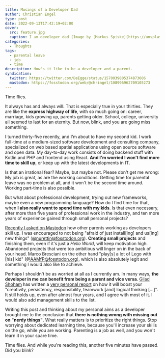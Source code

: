 ```yaml
---
title: Musings of a Developer Dad
author: Christian Engel
type: post
date: 2022-09-13T17:42:19+02:00
cover:
  src: feature.jpg
  caption: I am developer dad (Image by [Markus Spiske](https://unsplash.com/@markusspiske))
categories:
  - Thoughts
tags:
  - parental leave
  - job
  - time
description: How's it like to be a developer and a parent.
syndication:
  twitter: https://twitter.com/DeEgge/status/1570039805374873606
  mastodon: https://fosstodon.org/web/@chringel/108996962709105273
---
```


Time flies.

It always has and always will. That is especially true in your thirties. They are like the **express highway of life**, with so much going on: career, marriage, kids growing up, parents getting older. School, college, university all seemed to last for an eternity. But now, blink, and you are going miss something.

I turned thirty-five recently, and I'm about to have my second kid. I work full-time at a medium-sized software development and consulting company, specialized on web based spatial applications using open source software and open data. My day-to-day work consists of doing backend stuff with Kotlin and PHP and frontend using React. **And I'm worried I won't find more time to skill up**, or keep up with the latest developments in IT.

Is that an irrational fear? Maybe, but maybe not. Please don't get me wrong: My job is great, as are the working conditions. Getting time for parental leave was no problem at all, and it won't be the second time around. Working part-time is also possible.

But what about professional development, trying out new frameworks, maybe even a new programming language? How do I find time for that, when **I also really want to spend time with my kids**. Is that even necessary, after more than five years of professional work in the industry, and ten more years of experience gained through small personal projects?

[Recently I asked on Mastodon](https://fosstodon.org/@chringel/108888001998927255) how other parents working as developers skill up. I was encouraged to not being "afraid of just install[ing] and us[ing] new things" ([@nurettin@fosstodon.org](https://fosstodon.org/web/@nurettin/108890384760849674)). **Creating small projects** and finishing them, even if it's just a _Hello World_, will keep motivation high. Abandoned projects that were too ambitious will linger on in the back of your head. Marco Bresciani on the other hand "play[s] a lot of Lego with [his] kid" ([@AAMfP@fosstodon.org](https://fosstodon.org/web/@AAMfP/108891284160115123)), which is also absolutely legit and something I would also like to achieve.

Perhaps I shouldn't be as worried at all as I currently am. In many ways, **the developer in me can benefit from being a parent and vice versa**. [Gilad Shoham](https://twitter.com/ShohamGilad) has written a [very personal report](https://hackernoon.com/how-being-a-dad-makes-me-a-better-developer-and-vice-versa-85a92884eeaf) on how it will boost your "creativity, persistency, responsibility, teamwork [and] logical thinking [...]". It still holds up, even after almost four years, and I agree with most of it. I would also add management skills to the list.

Writing this post and thinking about my personal aims as a developer brought me to the conclusion that **there is nothing wrong with missing out on "nerdy things"**. What really matters is to prioritize the right things. Stop worrying about dedicated learning time, because you'll increase your skills on the go, while you are working. Parenting is a job as well, and you won't learn it in your spare time.

Time flies. And while you're reading this, another five minutes have passed. Did you blink?
